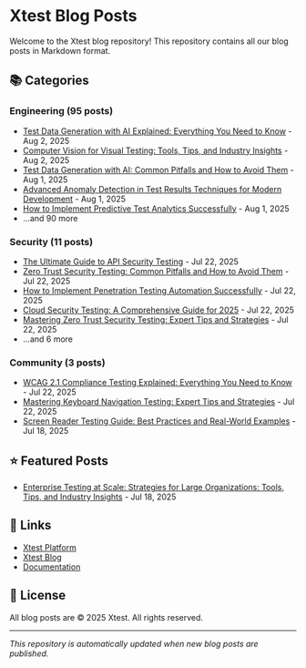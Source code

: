 # Xtest Blog Posts

Welcome to the Xtest blog repository! This repository contains all our blog posts in Markdown format.

## 📚 Categories

### Engineering (95 posts)

- [Test Data Generation with AI Explained: Everything You Need to Know](posts/2025/2025-08-02-test-data-generation-with-ai-explained-everything-you-need-to-know.md) - Aug 2, 2025
- [Computer Vision for Visual Testing: Tools, Tips, and Industry Insights](posts/2025/2025-08-02-computer-vision-for-visual-testing-tools-tips-and-industry-insights.md) - Aug 2, 2025
- [Test Data Generation with AI: Common Pitfalls and How to Avoid Them](posts/2025/2025-08-01-test-data-generation-with-ai-common-pitfalls-and-how-to-avoid-them.md) - Aug 1, 2025
- [Advanced Anomaly Detection in Test Results Techniques for Modern Development](posts/2025/2025-08-01-advanced-anomaly-detection-in-test-results-techniques-for-modern-development.md) - Aug 1, 2025
- [How to Implement Predictive Test Analytics Successfully](posts/2025/2025-08-01-how-to-implement-predictive-test-analytics-successfully.md) - Aug 1, 2025
- ...and 90 more

### Security (11 posts)

- [The Ultimate Guide to API Security Testing](posts/2025/2025-07-22-the-ultimate-guide-to-api-security-testing.md) - Jul 22, 2025
- [Zero Trust Security Testing: Common Pitfalls and How to Avoid Them](posts/2025/2025-07-22-zero-trust-security-testing-common-pitfalls-and-how-to-avoid-them.md) - Jul 22, 2025
- [How to Implement Penetration Testing Automation Successfully](posts/2025/2025-07-22-how-to-implement-penetration-testing-automation-successfully.md) - Jul 22, 2025
- [Cloud Security Testing: A Comprehensive Guide for 2025](posts/2025/2025-07-22-cloud-security-testing-a-comprehensive-guide-for-2025.md) - Jul 22, 2025
- [Mastering Zero Trust Security Testing: Expert Tips and Strategies](posts/2025/2025-07-22-mastering-zero-trust-security-testing-expert-tips-and-strategies.md) - Jul 22, 2025
- ...and 6 more

### Community (3 posts)

- [WCAG 2.1 Compliance Testing Explained: Everything You Need to Know](posts/2025/2025-07-22-wcag-21-compliance-testing-explained-everything-you-need-to-know.md) - Jul 22, 2025
- [Mastering Keyboard Navigation Testing: Expert Tips and Strategies](posts/2025/2025-07-22-mastering-keyboard-navigation-testing-expert-tips-and-strategies.md) - Jul 22, 2025
- [Screen Reader Testing Guide: Best Practices and Real-World Examples](posts/2025/2025-07-18-screen-reader-testing-guide-best-practices-and-real-world-examples.md) - Jul 18, 2025

## ⭐ Featured Posts

- [Enterprise Testing at Scale: Strategies for Large Organizations: Tools, Tips, and Industry Insights](posts/2025/2025-07-18-enterprise-testing-at-scale-strategies-for-large-organizations-tools-tips-and-industry-insights.md) - Jul 18, 2025

## 🔗 Links

- [Xtest Platform](https://xtest.io)
- [Xtest Blog](https://xtest.io/blog)
- [Documentation](https://xtest.io/docs)

## 📝 License

All blog posts are © 2025 Xtest. All rights reserved.

---

*This repository is automatically updated when new blog posts are published.*
